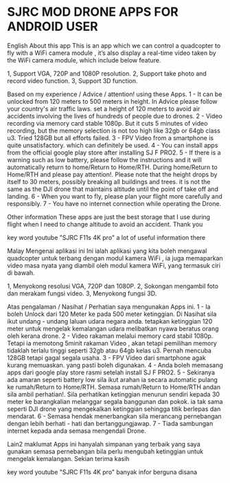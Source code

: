 # SJRC MOD DRONE APPS FOR ANDROID USER

English
About this app
This is an app which we can control a quadcopter to fly with a WiFi camera module , it’s also display a real-time video taken by the WiFi camera module, which include below feature.

1, Support VGA, 720P and 1080P resolution.
2, Support take photo and record video function.
3, Support 3D function.

Based on my experience / Advice / attention! using these Apps.
1 - It can be unlocked from 120 meters to 500 meters in height.
    In Advice please follow your country's air traffic laws. set a height of 120 meters to avoid air accidents involving the lives of hundreds of people due to drones.
2 - Video recording via memory card stable 1080p. But it cuts 5 minutes of video recording, but the memory selection is not too high like 32gb or 64gb class u3.
    Tried 128GB but all efforts failed.
3 - FPV Video from a smartphone is quite unsatisfactory. which can definitely be used.
4 - You can install apps from the official google play store after installing SJ F PRO2.
5 - If there is a warning such as low battery, please follow the instructions and it will automatically return to home/Return to Home/RTH.
    During home/Return to Home/RTH and please pay attention!. Please note that the height drops by itself to 30 meters, possibly breaking all buildings and trees. it is not the same as the DJI drone that maintains altitude until the point of take off and landing.
6 - When you want to fly, please plan your flight more carefully and responsibly.
7 - You have no internet connection while operating the Drone.

Other information These apps are just the best storage that I use during flight when I need to change altitude to avoid an accident.
Thank you

key word youtube "SJRC F11s 4K pro" a lot of useful information there

Malay
Mengenai aplikasi ini
Ini ialah aplikasi yang kita boleh mengawal quadcopter untuk terbang dengan modul kamera WiFi , ia juga memaparkan video masa nyata yang diambil oleh modul kamera WiFi, yang termasuk ciri di bawah.

1, Menyokong resolusi VGA, 720P dan 1080P.
2, Sokongan mengambil foto dan merakam fungsi video.
3, Menyokong fungsi 3D.

Atas pengalaman / Nasihat / Perhatian saya mengunakan Apps ini.
1 - Ia boleh Unlock dari 120 Meter ke pada 500 meter ketinggian. 
    Di Nasihat sila ikut undang - undang laluan udara negara anda. tetapkan ketinggian 120 meter untuk mengelak kemalangan udara melibatkan nyawa beratus orang oleh kerana drone.
2 - Video rakaman melalui memory card stabil 1080p. Tetapi ia memotong 5minit rakaman Video , akan tetapi pemilihan memory tidaklah terlalu tinggi seperti 32gb atau 64gb kelas u3.
    Pernah mencuba 128GB tetapi gagal segala usaha.
3 - FPV Video dari smartphone agak kurang memuaskan. yang pasti boleh digunakan.
4 - Anda boleh memasang apps dari google play store rasmi setelah install SJ F PRO2.
5 - Sekiranya ada amaran seperti battery low sila ikut arahan ia secara automatic pulang ke rumah/Return to Home/RTH.
    Semasa rumah/Return to Home/RTH andan sila ambil perhatian!. Sila perhatikan ketinggian menurun sendiri kepada 30 meter ke barangkalian melanggar segala banggunan dan pokok. ia tak sama seperti DJI drone yang mengekalkan ketinggian sehingga titik berlepas dan mendarat.
6 - Semasa hendak menerbangkan sila merancang pernebangan dengan lebih berhati - hati dan bertanggungjawap.
7 - Tiada sambungan internet kepada anda semasa mengendali Drone.


Lain2 maklumat Apps ini hanyalah simpanan yang terbaik yang saya gunakan semasa pernebangan bila perlu mengubah ketinggian untuk mengelak kemalangan.
Sekian terima kasih

key word youtube "SJRC F11s 4K pro" banyak infor berguna disana
